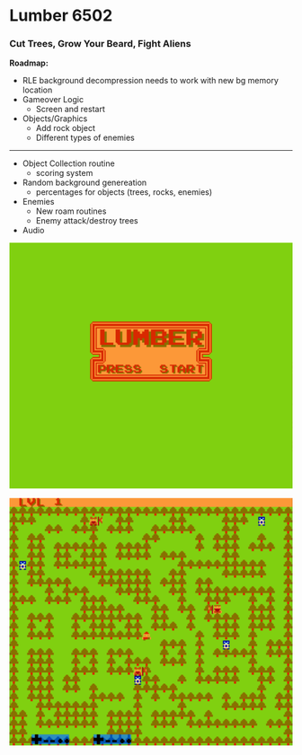 # Lumber 6502
### Cut Trees, Grow Your Beard, Fight Aliens

**Roadmap:**
- RLE background decompression needs to work with new bg memory location
- Gameover Logic
  - Screen and restart
- Objects/Graphics
  - Add rock object
  - Different types of enemies
______________________________________________________________________________________________________________________________________________
- Object Collection routine
  - scoring system
- Random background genereation
  - percentages for objects (trees, rocks, enemies)
- Enemies
  - New roam routines
  - Enemy attack/destroy trees
- Audio

![](Lumber/titlescreen.png)

![](Lumber/gameplay1.png)
